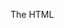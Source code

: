 

The HTML <audio> element is used to embed sound content in documents. It may contain one or more audio sources, represented using the src attribute or the <source> element: the browser will choose the most suitable one. It can also be the destination for streamed media, using a MediaStream.


